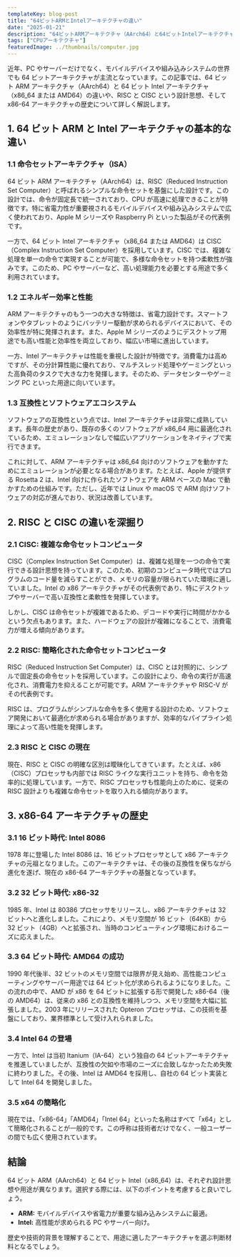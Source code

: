 ```yaml
---
templateKey: blog-post
title: "64ビットARMとIntelアーキテクチャの違い"
date: "2025-01-21"
description: "64ビットARMアーキテクチャ（AArch64）と64ビットIntelアーキテクチャ（x86_64）の設計思想、性能、ソフトウェア互換性、そして歴史を詳しく解説します。それぞれの特徴を理解し、用途に適した選択をサポートします。"
tags: ["CPUアーキテクチャ"]
featuredImage: ../thumbnails/computer.jpg
---
```


近年、PC やサーバーだけでなく、モバイルデバイスや組み込みシステムの世界でも 64 ビットアーキテクチャが主流となっています。この記事では、64 ビット ARM アーキテクチャ（AArch64）と 64 ビット Intel アーキテクチャ（x86_64 または AMD64）の違いや、RISC と CISC という設計思想、そして x86-64 アーキテクチャの歴史について詳しく解説します。

## 1. 64 ビット ARM と Intel アーキテクチャの基本的な違い

### 1.1 命令セットアーキテクチャ（ISA）

64 ビット ARM アーキテクチャ（AArch64）は、RISC（Reduced Instruction Set Computer）と呼ばれるシンプルな命令セットを基盤にした設計です。この設計では、命令が固定長で統一されており、CPU が高速に処理できることが特徴です。特に省電力性が重要視されるモバイルデバイスや組み込みシステムで広く使われており、Apple M シリーズや Raspberry Pi といった製品がその代表例です。

一方で、64 ビット Intel アーキテクチャ（x86_64 または AMD64）は CISC（Complex Instruction Set Computer）を採用しています。CISC では、複雑な処理を単一の命令で実現することが可能で、多様な命令セットを持つ柔軟性が強みです。このため、PC やサーバーなど、高い処理能力を必要とする用途で多く利用されています。

### 1.2 エネルギー効率と性能

ARM アーキテクチャのもう一つの大きな特徴は、省電力設計です。スマートフォンやタブレットのようにバッテリー駆動が求められるデバイスにおいて、その効率性が特に発揮されます。また、Apple M シリーズのようにデスクトップ用途でも高い性能と効率性を両立しており、幅広い市場に進出しています。

一方、Intel アーキテクチャは性能を重視した設計が特徴です。消費電力は高めですが、その分計算性能に優れており、マルチスレッド処理やゲーミングといった高負荷のタスクで大きな力を発揮します。そのため、データセンターやゲーミング PC といった用途に向いています。

### 1.3 互換性とソフトウェアエコシステム

ソフトウェアの互換性という点では、Intel アーキテクチャは非常に成熟しています。長年の歴史があり、既存の多くのソフトウェアが x86_64 用に最適化されているため、エミュレーションなしで幅広いアプリケーションをネイティブで実行できます。

これに対して、ARM アーキテクチャは x86_64 向けのソフトウェアを動かすためにエミュレーションが必要となる場合があります。たとえば、Apple が提供する Rosetta 2 は、Intel 向けに作られたソフトウェアを ARM ベースの Mac で動かすための仕組みです。ただし、近年では Linux や macOS で ARM 向けソフトウェアの対応が進んでおり、状況は改善しています。

## 2. RISC と CISC の違いを深掘り

### 2.1 CISC: 複雑な命令セットコンピュータ

CISC（Complex Instruction Set Computer）は、複雑な処理を一つの命令で実行できる設計思想を持っています。このため、初期のコンピュータ時代ではプログラムのコード量を減らすことができ、メモリの容量が限られていた環境に適していました。Intel の x86 アーキテクチャがその代表例であり、特にデスクトップやサーバーで高い互換性と柔軟性を発揮しています。

しかし、CISC は命令セットが複雑であるため、デコードや実行に時間がかかるという欠点もあります。また、ハードウェアの設計が複雑になることで、消費電力が増える傾向があります。

### 2.2 RISC: 簡略化された命令セットコンピュータ

RISC（Reduced Instruction Set Computer）は、CISC とは対照的に、シンプルで固定長の命令セットを採用しています。この設計により、命令の実行が高速化され、消費電力を抑えることが可能です。ARM アーキテクチャや RISC-V がその代表例です。

RISC は、プログラムがシンプルな命令を多く使用する設計のため、ソフトウェア開発において最適化が求められる場合がありますが、効率的なパイプライン処理によって高い性能を発揮します。

### 2.3 RISC と CISC の現在

現在、RISC と CISC の明確な区別は曖昧化してきています。たとえば、x86（CISC）プロセッサも内部では RISC ライクな実行ユニットを持ち、命令を効率的に処理しています。一方で、RISC プロセッサも性能向上のために、従来の RISC 設計よりも複雑な命令セットを取り入れる傾向があります。

## 3. x86-64 アーキテクチャの歴史

### 3.1 16 ビット時代: Intel 8086

1978 年に登場した Intel 8086 は、16 ビットプロセッサとして x86 アーキテクチャの元祖となりました。このアーキテクチャは、その後の互換性を保ちながら進化を遂げ、現在の x86-64 アーキテクチャの基盤となっています。

### 3.2 32 ビット時代: x86-32

1985 年、Intel は 80386 プロセッサをリリースし、x86 アーキテクチャは 32 ビットへと進化しました。これにより、メモリ空間が 16 ビット（64KB）から 32 ビット（4GB）へと拡張され、当時のコンピューティング環境におけるニーズに応えました。

### 3.3 64 ビット時代: AMD64 の成功

1990 年代後半、32 ビットのメモリ空間では限界が見え始め、高性能コンピューティングやサーバー用途では 64 ビット化が求められるようになりました。この流れの中で、AMD が x86 を 64 ビットに拡張する形で開発した x86-64（後の AMD64）は、従来の x86 との互換性を維持しつつ、メモリ空間を大幅に拡張しました。2003 年にリリースされた Opteron プロセッサは、この技術を基盤にしており、業界標準として受け入れられました。

### 3.4 Intel 64 の登場

一方で、Intel は当初 Itanium（IA-64）という独自の 64 ビットアーキテクチャを推進していましたが、互換性の欠如や市場のニーズに合致しなかったため失敗に終わりました。その後、Intel は AMD64 を採用し、自社の 64 ビット実装として Intel 64 を開発しました。

### 3.5 x64 の簡略化

現在では、「x86-64」「AMD64」「Intel 64」といった名称はすべて「x64」として簡略化されることが一般的です。この呼称は技術者だけでなく、一般ユーザーの間でも広く使用されています。

## 結論

64 ビット ARM（AArch64）と 64 ビット Intel（x86_64）は、それぞれ設計思想や用途が異なります。選択する際には、以下のポイントを考慮すると良いでしょう。

- **ARM:** モバイルデバイスや省電力が重要な組み込みシステムに最適。
- **Intel:** 高性能が求められる PC やサーバー向け。

歴史や技術的背景を理解することで、用途に適したアーキテクチャを選ぶ判断材料となるでしょう。
